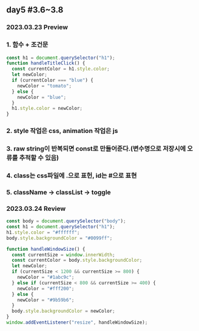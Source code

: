 ## day5 #3.6~3.8

### 2023.03.23 Preview

### 1. 함수 + 조건문

```javascript
const h1 = document.querySelector("h1");
function handleTitleClick() {
  const currentColor = h1.style.color;
  let newColor;
  if (currentColor === "blue") {
    newColor = "tomato";
  } else {
    newColor = "blue";
  }
  h1.style.color = newColor;
}
```

### 2. style 작업은 css, animation 작업은 js

### 3. raw string이 반복되면 const로 만들어준다.(변수명으로 저장시에 오류를 추적할 수 있음)

### 4. class는 css파일에 .으로 표헌, id는 #으로 표현

### 5. className -> classList -> toggle

### 2023.03.24 Review

```javascript
const body = document.querySelector("body");
const h1 = document.querySelector("h1");
h1.style.color = "#ffffff";
body.style.backgroundColor = "#0099ff";

function handleWindowSize() {
  const currentSize = window.innerWidth;
  const currentColor = body.style.backgroundColor;
  let newColor;
  if (currentSize < 1200 && currentSize >= 800) {
    newColor = "#1abc9c";
  } else if (currentSize < 800 && currentSize >= 400) {
    newColor = "#fff200";
  } else {
    newColor = "#9b59b6";
  }
  body.style.backgroundColor = newColor;
}
window.addEventListener("resize", handleWindowSize);
```
